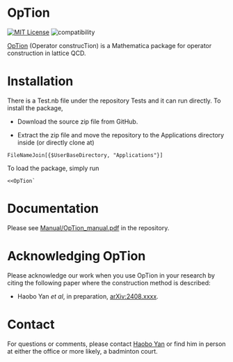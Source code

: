 # OpTion

[![MIT License](https://img.shields.io/badge/license-MIT-blue.svg)](https://github.com/wittscien/OpTion/blob/main/LICENSE)
![compatibility](https://img.shields.io/badge/Mathematica-10.x_11.x_12.x_13.x-blue.svg)

[OpTion](https://github.com/wittscien/OpTion) (Operator construcTion) is a Mathematica package for operator construction in lattice QCD.

# Installation

There is a Test.nb file under the repository Tests and it can run directly. To install the package,

* Download the source zip file from GitHub.

* Extract the zip file and move the repository to the Applications directory inside (or directly clone at)

```
FileNameJoin[{$UserBaseDirectory, "Applications"}]
```

To load the package, simply run

```
<<OpTion`
```

# Documentation

Please see [Manual/OpTion_manual.pdf](https://github.com/wittscien/OpTion/blob/main/Manual/OpTion_manual.pdf) in the repository.

# Acknowledging OpTion

Please acknowledge our work when you use OpTion in your research by citing the following paper where the construction method is described:

* Haobo Yan *et al*, in preparation, [arXiv:2408.xxxx](https://arxiv.org/abs/2408.xxxx).

# Contact

For questions or comments, please contact [Haobo Yan](haobo@stu.pku.edu.cn) or find him in person at either the office or more likely, a badminton court.